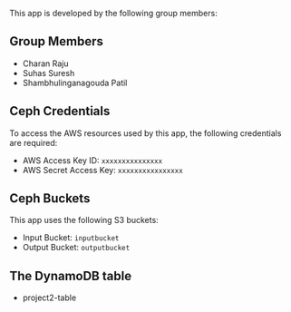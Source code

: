 This app is developed by the following group members:

## Group Members

- Charan Raju 
- Suhas Suresh
- Shambhulinganagouda Patil

## Ceph Credentials

To access the AWS resources used by this app, the following credentials are required:
- AWS Access Key ID: `xxxxxxxxxxxxxxx`
- AWS Secret Access Key: `xxxxxxxxxxxxxxxx`

## Ceph Buckets

This app uses the following S3 buckets:
- Input Bucket: `inputbucket`
- Output Bucket: `outputbucket`


## The DynamoDB table
- project2-table
